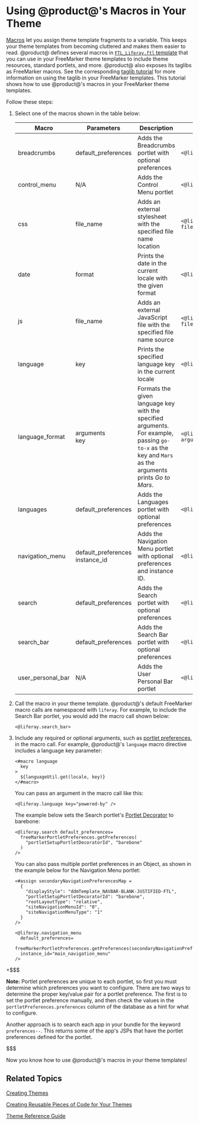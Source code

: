 # Using @product@'s Macros in Your Theme [](id=using-liferays-macros-in-your-theme)

[Macros](https://freemarker.apache.org/docs/ref_directive_macro.html) 
let you assign theme template fragments to a variable. This keeps your theme 
templates from becoming cluttered and makes them easier to read. @product@ 
defines several macros in 
[`FTL_Liferay.ftl` template](https://github.com/liferay/liferay-portal/blob/7.1.x/modules/apps/portal-template/portal-template-freemarker/src/main/resources/FTL_liferay.ftl) 
that you can use in your FreeMarker theme templates to include theme resources, 
standard portlets, and more. @product@ also exposes its taglibs as FreeMarker 
macros. See the corresponding 
[taglib tutorial](/develop/tutorials/-/knowledge_base/7-1/front-end-taglibs) 
for more information on using the taglib in your FreeMarker templates. This 
tutorial shows how to use @product@'s macros in your FreeMarker theme templates. 

Follow these steps:
    
1.  Select one of the macros shown in the table below:

    | Macro | Parameters | Description | Example |
    | --- | --- | --- | --- |
    | breadcrumbs | default_preferences | Adds the Breadcrumbs portlet with optional preferences | `<@liferay.breadcrumbs />` |
    | control_menu | N/A | Adds the Control Menu portlet | `<@liferay.control_menu />` |
    | css | file_name | Adds an external stylesheet with the specified file name location | `<@liferay.css file_name="${css_folder}/mycss.css"/>` |
    | date | format | Prints the date in the current locale with the given format | `<@liferay.date format="/yyyy/MM/dd/HH/" />` |
    | js | file_name | Adds an external JavaScript file with the specified file name source | `<@liferay.js file_name="${javascript_folder}/myJs.js"/>` |
    | language | key | Prints the specified language key in the current locale | `<@liferay.language key="last-modified" />` |
    | language_format | arguments<br/>key | Formats the given language key with the specified arguments. For example, passing `go-to-x` as the key and `Mars` as the arguments prints *Go to Mars*. | `<@liferay.language_format arguments="${site_name}" key="go-to-x" />` |
    | languages | default_preferences | Adds the Languages portlet with optional preferences | `<@liferay.languages />` |
    | navigation_menu | default_preferences<br/>instance_id | Adds the Navigation Menu portlet with optional preferences and instance ID. | `<@liferay.navigation_menu />` |
    | search | default_preferences | Adds the Search portlet with optional preferences | `<@liferay.search />` |
    | search_bar | default_preferences | Adds the Search Bar portlet with optional preferences | `<@liferay.search_bar />` |
    | user_personal_bar | N/A | Adds the User Personal Bar portlet | `<@liferay.user_personal_bar />` |

2.  Call the macro in your theme template. @product@'s default FreeMarker macro 
    calls are namespaced with `liferay`. For example, to include the Search Bar 
    portlet, you would add the macro call shown below:
    
        <@liferay.search_bar>
        
3.  Include any required or optional arguments, such as 
    [portlet preferences](/develop/tutorials/-/knowledge_base/7-1/embedding-portlets-in-themes-and-layout-templates#setting-default-preferences-for-an-embedded-portlet), 
    in the macro call. For example, @product@'s `language` macro directive 
    includes a language key parameter:

        <#macro language
          key
        >
          ${languageUtil.get(locale, key)}
        </#macro>

    You can pass an argument in the macro call like this:

        <@liferay.language key="powered-by" />

    The example below sets the Search portlet's 
    [Portlet Decorator](/develop/tutorials/-/knowledge_base/7-1/creating-configurable-styles-for-portlet-wrappers) 
    to barebone:

        <@liferay.search default_preferences=
          freeMarkerPortletPreferences.getPreferences(
            "portletSetupPortletDecoratorId", "barebone"
          ) 
        />
        
    You can also pass multiple portlet preferences in an Object, as shown in the 
    example below for the Navigation Menu portlet:

        <#assign secondaryNavigationPreferencesMap = 
          {
            "displayStyle": "ddmTemplate_NAVBAR-BLANK-JUSTIFIED-FTL", 
            "portletSetupPortletDecoratorId": "barebone", 
            "rootLayoutType": "relative", 
            "siteNavigationMenuId": "0", 
            "siteNavigationMenuType": "1"
          } 
        />

        <@liferay.navigation_menu
          default_preferences=
          freeMarkerPortletPreferences.getPreferences(secondaryNavigationPreferencesMap)
          instance_id="main_navigation_menu"
        />

+$$$

**Note:** Portlet preferences are unique to each portlet, so first you must 
determine which preferences you want to configure. There are two ways to 
determine the proper key/value pair for a portlet preference. The first is to 
set the portlet preference manually, and then check the values in the 
`portletPreferences.preferences` column of the database as a hint for what to 
configure. 

Another approach is to search each app in your bundle for the keyword 
`preferences--`. This returns some of the app's JSPs that have the portlet 
preferences defined for the portlet. 

$$$

Now you know how to use @product@'s macros in your theme templates!

## Related Topics [](id=related-topics)

[Creating Themes](/develop/tutorials/-/knowledge_base/7-1/creating-themes)

[Creating Reusable Pieces of Code for Your Themes](/develop/tutorials/-/knowledge_base/7-1/creating-reusable-pieces-of-code-for-your-themes)

[Theme Reference Guide](/develop/reference/-/knowledge_base/7-1/theme-reference-guide)
